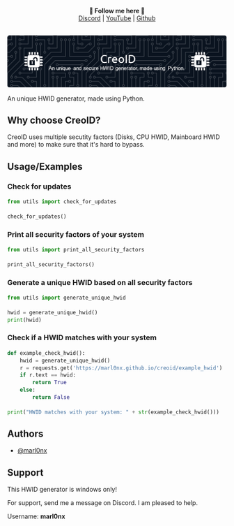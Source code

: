 <p align='center'>
  <b>📰 Follow me here 📰</b><br>  
  <a href="https://discord.com/users/1032874064731185152">Discord</a> |
  <a href="https://www.youtube.com/channel/UCwq6NcsqT8PS8ixhhUjM9ZQ">YouTube</a> |
  <a href="https://github.com/marl0nx">Github</a><br><br>
</p>

![Header](https://github.com/marl0nx/creoid/blob/main/images/github-header-image.png?raw=true)
<p>An unique HWID generator, made using Python.</p>

## Why choose CreoID? 
<p>CreoID uses multiple secutity factors (Disks, CPU HWID, Mainboard HWID and more) to make sure that it's hard to bypass.</p>

## Usage/Examples


### Check for updates
```python
from utils import check_for_updates

check_for_updates()
```

### Print all security factors of your system
```python
from utils import print_all_security_factors

print_all_security_factors()
```

### Generate a unique HWID based on all security factors
```python
from utils import generate_unique_hwid

hwid = generate_unique_hwid()
print(hwid)
```

### Check if a HWID matches with your system
```python
def example_check_hwid():
    hwid = generate_unique_hwid()
    r = requests.get('https://marl0nx.github.io/creoid/example_hwid')  # Replace your own URL.
    if r.text == hwid:
        return True
    else:
        return False

print("HWID matches with your system: " + str(example_check_hwid()))
```


## Authors

- [@marl0nx](https://www.github.com/octokatherine)


## Support
This HWID generator is windows only!

For support, send me a message on Discord. I am pleased to help.

Username: **marl0nx**


